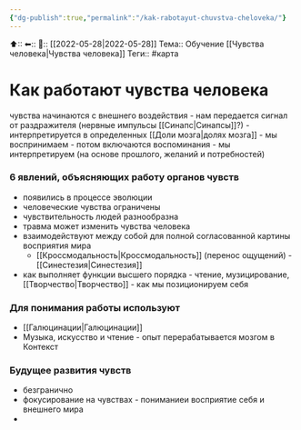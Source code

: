 ```yaml
---
{"dg-publish":true,"permalink":"/kak-rabotayut-chuvstva-cheloveka/"}
---
```



⬆::
⬅::
📅:: [[2022-05-28\|2022-05-28]]
Тема:: Обучение [[Чувства человека\|Чувства человека]]
Теги:: #карта


# Как работают чувства человека
чувства начинаются с внешнего воздействия - нам передается сигнал от раздражителя (нервные импульсы [[Синапс\|Синапсы]]?) - интерпретируется в определенных [[Доли мозга\|долях мозга]] - мы воспринимаем - потом включаются воспоминания - мы интерпретируем (на основе прошлого, желаний и потребностей)

### 6 явлений, объясняющих работу органов чувств
- появились в процессе эволюции
- человеческие чувства ограничены
- чувствительность людей разнообразна 
- травма может изменить чувства человека
- взаимодействуют между собой для полной согласованной картины восприятия мира
	- [[Кроссмодальность\|Кроссмодальность]] (перенос ощущений) - [[Синестезия\|Синестезия]]
- как выполняет функции высшего порядка - чтение, музицирование, [[Творчество\|Творчество]] - как мы позиционируем себя

### Для понимания работы используют
- [[Галюцинации\|Галюцинации]]
- Музыка, искусство и чтение - опыт перерабатывается мозгом в Контекст

### Будущее развития чувств
- безгранично
- фокусирование на чувствах - пониманиеи восприятие себя и внешнего мира
- 